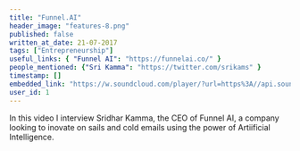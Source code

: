 ```yaml
---
title: "Funnel.AI"
header_image: "features-8.png"
published: false
written_at_date: 21-07-2017
tags: ["Entrepreneurship"]
useful_links: { "Funnel AI": "https://funnelai.co/" }
people_mentioned: {"Sri Kamma": "https://twitter.com/srikams" }
timestamp: []
embedded_link: "https://w.soundcloud.com/player/?url=https%3A//api.soundcloud.com/tracks/334384798"
user_id: 1
---
```


In this video I interview Sridhar Kamma, the CEO of Funnel AI, a company looking to inovate on sails and cold emails
using the power of Artiificial Intelligence.
